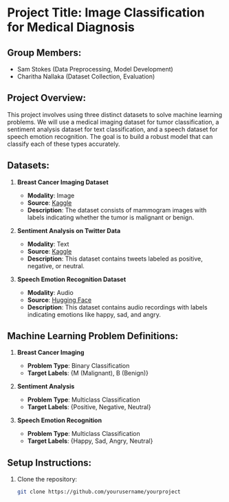 # Project Title: Image Classification for Medical Diagnosis

## Group Members:
- Sam Stokes (Data Preprocessing, Model Development)
- Charitha Nallaka (Dataset Collection, Evaluation)

## Project Overview:
This project involves using three distinct datasets to solve machine learning problems. We will use a medical imaging dataset for tumor classification, a sentiment analysis dataset for text classification, and a speech dataset for speech emotion recognition. The goal is to build a robust model that can classify each of these types accurately.

## Datasets:
1. **Breast Cancer Imaging Dataset**
   - **Modality**: Image
   - **Source**: [Kaggle](https://www.kaggle.com/dataset)
   - **Description**: The dataset consists of mammogram images with labels indicating whether the tumor is malignant or benign.
   
2. **Sentiment Analysis on Twitter Data**
   - **Modality**: Text
   - **Source**: [Kaggle](https://www.kaggle.com/dataset)
   - **Description**: This dataset contains tweets labeled as positive, negative, or neutral.

3. **Speech Emotion Recognition Dataset**
   - **Modality**: Audio
   - **Source**: [Hugging Face](https://huggingface.co/dataset)
   - **Description**: This dataset contains audio recordings with labels indicating emotions like happy, sad, and angry.

## Machine Learning Problem Definitions:
1. **Breast Cancer Imaging**
   - **Problem Type**: Binary Classification
   - **Target Labels**: {M (Malignant), B (Benign)}

2. **Sentiment Analysis**
   - **Problem Type**: Multiclass Classification
   - **Target Labels**: {Positive, Negative, Neutral}

3. **Speech Emotion Recognition**
   - **Problem Type**: Multiclass Classification
   - **Target Labels**: {Happy, Sad, Angry, Neutral}

## Setup Instructions:
1. Clone the repository:
   ```bash
   git clone https://github.com/yourusername/yourproject
